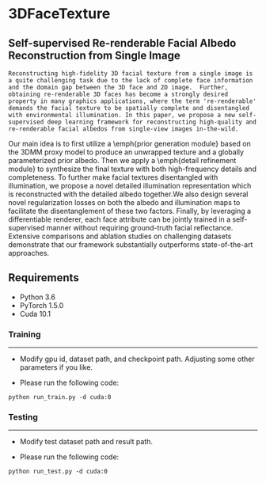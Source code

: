 # 3DFaceTexture

##  **Self-supervised Re-renderable Facial Albedo Reconstruction from Single Image** 

	Reconstructing high-fidelity 3D facial texture from a single image is a quite challenging task due to the lack of complete face information and the domain gap between the 3D face and 2D image.  Further, obtaining re-renderable 3D faces has become a strongly desired property in many graphics applications, where the term 're-renderable' demands the facial texture to be spatially complete and disentangled with environmental illumination. In this paper, we propose a new self-supervised deep learning framework for reconstructing high-quality and re-renderable facial albedos from single-view images in-the-wild.
   Our main idea is to first utilize a \emph{prior generation module} based on the 3DMM proxy model to produce an unwrapped texture and a globally parameterized prior albedo. Then we apply a \emph{detail refinement module} to synthesize the final texture with both high-frequency details and completeness.  To further make facial textures disentangled with illumination, we propose a novel detailed illumination representation which is reconstructed with the detailed albedo together.We also design several novel regularization losses on both the albedo and illumination maps to facilitate the disentanglement of these two factors. Finally, by leveraging a differentiable renderer, each face attribute can be jointly trained in a self-supervised manner without requiring ground-truth facial reflectance.
    Extensive comparisons and ablation studies on challenging datasets demonstrate that our framework substantially outperforms state-of-the-art approaches.
## Requirements

- Python   3.6
- PyTorch 1.5.0
- Cuda 10.1

### Training

------

- Modify gpu id, dataset path, and checkpoint path. Adjusting some other parameters if you like.

-  Please run the following code: 

  ```
  python run_train.py -d cuda:0
  ```

  

### Testing

------

- Modify test dataset path and result path.

-  Please run the following code: 

  ```
  python run_test.py -d cuda:0
  ```

  
